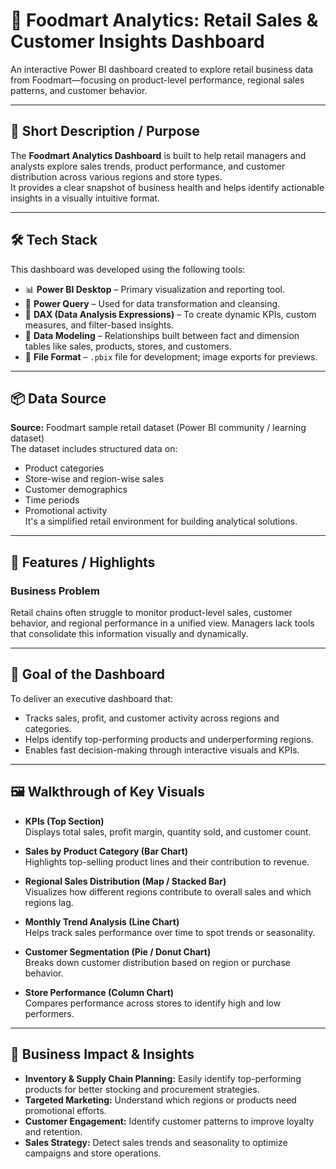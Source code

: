# 🛒 Foodmart Analytics: Retail Sales & Customer Insights Dashboard

An interactive Power BI dashboard created to explore retail business data from Foodmart—focusing on product-level performance, regional sales patterns, and customer behavior.

---

## 📝 Short Description / Purpose

The **Foodmart Analytics Dashboard** is built to help retail managers and analysts explore sales trends, product performance, and customer distribution across various regions and store types.  
It provides a clear snapshot of business health and helps identify actionable insights in a visually intuitive format.

---

## 🛠️ Tech Stack

This dashboard was developed using the following tools:
- 📊 **Power BI Desktop** – Primary visualization and reporting tool.
- 📂 **Power Query** – Used for data transformation and cleansing.
- 🧠 **DAX (Data Analysis Expressions)** – To create dynamic KPIs, custom measures, and filter-based insights.
- 📁 **Data Modeling** – Relationships built between fact and dimension tables like sales, products, stores, and customers.
- 📄 **File Format** – `.pbix` file for development; image exports for previews.

---

## 📦 Data Source

**Source:** Foodmart sample retail dataset (Power BI community / learning dataset)  
The dataset includes structured data on:
- Product categories
- Store-wise and region-wise sales
- Customer demographics
- Time periods
- Promotional activity  
It's a simplified retail environment for building analytical solutions.

---

## 🌟 Features / Highlights

### Business Problem
Retail chains often struggle to monitor product-level sales, customer behavior, and regional performance in a unified view. Managers lack tools that consolidate this information visually and dynamically.

---

## 🎯 Goal of the Dashboard

To deliver an executive dashboard that:
- Tracks sales, profit, and customer activity across regions and categories.
- Helps identify top-performing products and underperforming regions.
- Enables fast decision-making through interactive visuals and KPIs.

---

## 🖼️ Walkthrough of Key Visuals

- **KPIs (Top Section)**  
  Displays total sales, profit margin, quantity sold, and customer count.

- **Sales by Product Category (Bar Chart)**  
  Highlights top-selling product lines and their contribution to revenue.

- **Regional Sales Distribution (Map / Stacked Bar)**  
  Visualizes how different regions contribute to overall sales and which regions lag.

- **Monthly Trend Analysis (Line Chart)**  
  Helps track sales performance over time to spot trends or seasonality.

- **Customer Segmentation (Pie / Donut Chart)**  
  Breaks down customer distribution based on region or purchase behavior.

- **Store Performance (Column Chart)**  
  Compares performance across stores to identify high and low performers.

---

## 💼 Business Impact & Insights

- **Inventory & Supply Chain Planning:** Easily identify top-performing products for better stocking and procurement strategies.
- **Targeted Marketing:** Understand which regions or products need promotional efforts.
- **Customer Engagement:** Identify customer patterns to improve loyalty and retention.
- **Sales Strategy:** Detect sales trends and seasonality to optimize campaigns and store operations.
